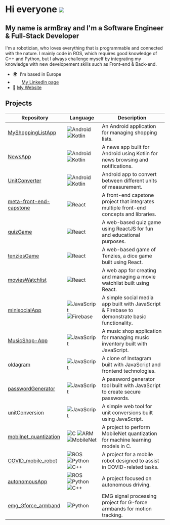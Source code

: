 Hi everyone ![](https://user-images.githubusercontent.com/18350557/176309783-0785949b-9127-417c-8b55-ab5a4333674e.gif)
===============================================================================================================================

My name is armBray and I'm a Software Engineer & Full-Stack Developer
-------------

I'm a robotician, who loves everything that is programmable and connected with the nature. I mainly code in ROS, which requires good knowledge of C++ and Python, but I always challenge myself by integrating my knowledge with new developement skills such as Front-end & Back-end.

* 🌍  I'm based in Europe
* <img src="https://raw.githubusercontent.com/danielcranney/readme-generator/main/public/icons/socials/linkedin.svg" width="16" height="16" />       &nbsp; <a href="https://www.linkedin.com/in/armando-amer%C3%AC/" target="_blank" rel="noreferrer">My LinkedIn page</a>
* 🚀 <a href="https://abraydev.netlify.app/" target="_blank" rel="noreferrer">My Website</a>

## Projects

| Repository | Language | Description |
|------------|----------|-------------|
| [MyShoppingListApp](https://github.com/armBray/MyShoppingListApp) | ![Android](https://img.shields.io/badge/Android-green?style=flat&logo=android) ![Kotlin](https://img.shields.io/badge/Kotlin-blue?style=flat&logo=kotlin) | An Android application for managing shopping lists. |
| [NewsApp](https://github.com/armBray/NewsApp) | ![Android](https://img.shields.io/badge/Android-green?style=flat&logo=android) ![Kotlin](https://img.shields.io/badge/Kotlin-blue?style=flat&logo=kotlin) | A news app built for Android using Kotlin for news browsing and notifications. |
| [UnitConverter](https://github.com/armBray/UnitConverter) | ![Android](https://img.shields.io/badge/Android-green?style=flat&logo=android) ![Kotlin](https://img.shields.io/badge/Kotlin-blue?style=flat&logo=kotlin) | Android app to convert between different units of measurement. |
| [meta-front-end-capstone](https://github.com/armBray/meta-front-end-capstone) | ![React](https://img.shields.io/badge/React-blue?style=flat&logo=react) | A front-end capstone project that integrates multiple front-end concepts and libraries. |
| [quizGame](https://github.com/armBray/quizGame) | ![React](https://img.shields.io/badge/React-blue?style=flat&logo=react) | A web-based quiz game using ReactJS for fun and educational purposes. |
| [tenziesGame](https://github.com/armBray/tenziesGame) | ![React](https://img.shields.io/badge/React-blue?style=flat&logo=react) | A web-based game of Tenzies, a dice game built using React. |
| [moviesWatchlist](https://github.com/armBray/moviesWatchlist) | ![React](https://img.shields.io/badge/React-blue?style=flat&logo=react) | A web app for creating and managing a movie watchlist built using React. |
| [minisocialApp](https://github.com/armBray/minisocialApp) | ![JavaScript](https://img.shields.io/badge/JavaScript-grey?style=flat&logo=javascript) ![Firebase](https://img.shields.io/badge/Firebase-orange?style=flat&logo=firebase) | A simple social media app built with JavaScript & Firebase to demonstrate basic functionality. |
| [MusicShop-App](https://github.com/armBray/MusicShop-App) | ![JavaScript](https://img.shields.io/badge/JavaScript-grey?style=flat&logo=javascript) | A music shop application for managing music inventory built with JavaScript. |
| [oldagram](https://github.com/armBray/oldagram) | ![JavaScript](https://img.shields.io/badge/JavaScript-grey?style=flat&logo=javascript) | A clone of Instagram built with JavaScript and frontend technologies. |
| [passwordGenerator](https://github.com/armBray/passwordGenerator) | ![JavaScript](https://img.shields.io/badge/JavaScript-grey?style=flat&logo=javascript) | A password generator tool built with JavaScript to create secure passwords. |
| [unitConversion](https://github.com/armBray/unitConversion) | ![JavaScript](https://img.shields.io/badge/JavaScript-grey?style=flat&logo=javascript) | A simple web tool for unit conversions built using JavaScript. |
| [mobilnet_quantization](https://github.com/armBray/mobilnet_quantization) | ![C](https://img.shields.io/badge/C-blue?style=flat&logo=c) ![ARM](https://img.shields.io/badge/ARM-red?style=flat&logo=arm) ![MobileNet](https://img.shields.io/badge/MobileNet-lightblue?style=flat&logo=android) | A project to perform MobileNet quantization for machine learning models in C. |
| [COVID_mobile_robot](https://github.com/armBray/COVID_mobile_robot) | ![ROS](https://img.shields.io/badge/ROS-black?style=flat&logo=ros) ![Python](https://img.shields.io/badge/Python-yellow?style=flat&logo=python) ![C++](https://img.shields.io/badge/C%2B%2B-blue?style=flat&logo=cplusplus) | A project for a mobile robot designed to assist in COVID-related tasks. |
| [autonomousApp](https://github.com/armBray/autonomousApp) | ![ROS](https://img.shields.io/badge/ROS-black?style=flat&logo=ros) ![Python](https://img.shields.io/badge/Python-yellow?style=flat&logo=python) ![C++](https://img.shields.io/badge/C%2B%2B-blue?style=flat&logo=cplusplus) | A project focused on autonomous driving. |
| [emg_Gforce_armband](https://github.com/armBray/emg_Gforce_armband) | ![Python](https://img.shields.io/badge/Python-yellow?style=flat&logo=python) | EMG signal processing project for G-force armbands for motion tracking. |


<!--
## Skills

#### CORE
<p align="left">
<a href="https://docs.microsoft.com/en-us/cpp/?view=msvc-170" target="_blank" rel="noreferrer"><img src="https://raw.githubusercontent.com/danielcranney/readme-generator/main/public/icons/skills/cplusplus-colored.svg" width="36" height="36" alt="C++" /></a>
<a href="https://www.python.org/" target="_blank" rel="noreferrer"><img src="https://raw.githubusercontent.com/danielcranney/readme-generator/main/public/icons/skills/python-colored.svg" width="36" height="36" alt="Python" /></a>
<a href="https://git-scm.com/" target="_blank" rel="noreferrer"><img src="https://raw.githubusercontent.com/danielcranney/readme-generator/main/public/icons/skills/git-colored.svg" width="36" height="36" alt="Git" /></a>
<a href="https://skillicons.dev">
    <img src="https://skillicons.dev/icons?i=matlab,docker"  width="72" height="36" alt="docker" />
  </a>
<a href="https://developer.mozilla.org/en-US/docs/Web/JavaScript" target="_blank" rel="noreferrer"><img src="https://raw.githubusercontent.com/danielcranney/readme-generator/main/public/icons/skills/javascript-colored.svg" width="36" height="36" alt="JavaScript" /></a>
  
#### FRONT-END
<a href="https://developer.mozilla.org/en-US/docs/Glossary/HTML5" target="_blank" rel="noreferrer"><img src="https://raw.githubusercontent.com/danielcranney/readme-generator/main/public/icons/skills/html5-colored.svg" width="36" height="36" alt="HTML5" /></a>
<a href="https://getbootstrap.com/" target="_blank" rel="noreferrer"><img src="https://raw.githubusercontent.com/danielcranney/readme-generator/main/public/icons/skills/bootstrap-colored.svg" width="36" height="36" alt="Bootstrap" /></a>
<a href="https://reactjs.org/" target="_blank" rel="noreferrer"><img src="https://raw.githubusercontent.com/danielcranney/readme-generator/main/public/icons/skills/react-colored.svg" width="36" height="36" alt="React" /></a>
  
#### BACKEND AND DATABASE
<a href="https://nodejs.org/en/" target="_blank" rel="noreferrer"><img src="https://raw.githubusercontent.com/danielcranney/readme-generator/main/public/icons/skills/nodejs-colored.svg" width="36" height="36" alt="NodeJS" /></a>
<a href="https://www.mysql.com/" target="_blank" rel="noreferrer"><img src="https://raw.githubusercontent.com/danielcranney/readme-generator/main/public/icons/skills/mysql-colored.svg" width="36" height="36" alt="MySQL" /></a>
  
#### SOFTWARE
<a href="https://www.figma.com/" target="_blank" rel="noreferrer"><img src="https://raw.githubusercontent.com/danielcranney/readme-generator/main/public/icons/skills/figma-colored.svg" width="36" height="36" alt="Figma" /></a>
  
#### WEB3
<a href="https://metamask.io/" target="_blank" rel="noreferrer"><img src="https://raw.githubusercontent.com/danielcranney/readme-generator/main/public/icons/skills/metamask-colored.svg" width="36" height="36" alt="MetaMask" /></a>
<a href="https://ethereum.org/en/" target="_blank" rel="noreferrer"><img src="https://raw.githubusercontent.com/danielcranney/readme-generator/main/public/icons/skills/ethereum-colored.svg" width="36" height="36" alt="Ethereum" /></a>
</p>


**armBray/armBray** is a ✨ _special_ ✨ repository because its `README.md` (this file) appears on your GitHub profile.

Here are some ideas to get you started:

- 🔭 I’m currently working on ...
- 🌱 I’m currently learning ...
- 👯 I’m looking to collaborate on ...
- 🤔 I’m looking for help with ...
- 💬 Ask me about ...
- 📫 How to reach me: ...
- 😄 Pronouns: ...
- ⚡ Fun fact: ...
* 🚀  I'm currently working on my project [autonomousApp](http://github.com/armBray/autonomousApp)
* 🧠  I'm learning Solidity, the Ethereum blockchain language
-->
